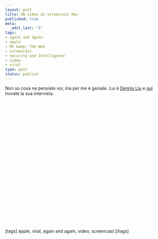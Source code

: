 ```yaml
--- 
layout: post
title: UN video di screencast Mac
published: true
meta: 
  _edit_last: "1"
tags: 
- again and again
- apple
- Me &amp; The Web
- screencast
- Security and Intelligence
- video
- viral
type: post
status: publish
---
```

Non so cosa ne pensiate voi, ma per me è geniale. Lui è [Dennis Liu][1] e [qui][2] trovate la sua intervista.
  
<object width="535" height="400"><param name="movie" value="http://www.youtube.com/v/6kxDxLAjkO8&rel=1"></param><param name="wmode" value="transparent"></param><embed src="http://www.youtube.com/v/6kxDxLAjkO8&rel=1" type="application/x-shockwave-flash" wmode="transparent" width="535" height="400"></embed></object>
  
[1]: http://www.dennisaliu.com
[2]: http://www.tuaw.com/2008/05/15/tuaw-interview-filmmaker-dennis-liu/

[tags] apple, viral, again and again, video, screencast [/tags] 
